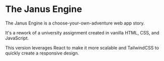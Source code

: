 # The Janus Engine
 
The Janus Engine is a choose-your-own-adventure web app story.

It's a rework of a university assignment created in vanilla HTML, CSS, and JavaScript.

This version leverages React to make it more scalable and TailwindCSS to quickly create a responsive design.
